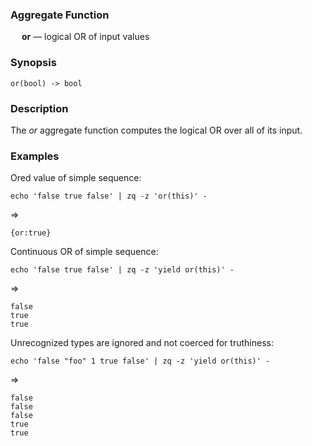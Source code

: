 ### Aggregate Function

&emsp; **or** &mdash; logical OR of input values

### Synopsis
```
or(bool) -> bool
```
### Description

The _or_ aggregate function computes the logical OR over all of its input.

### Examples

Ored value of simple sequence:
```mdtest-command
echo 'false true false' | zq -z 'or(this)' -
```
=>
```mdtest-output
{or:true}
```

Continuous OR of simple sequence:
```mdtest-command
echo 'false true false' | zq -z 'yield or(this)' -
```
=>
```mdtest-output
false
true
true
```
Unrecognized types are ignored and not coerced for truthiness:
```mdtest-command
echo 'false "foo" 1 true false' | zq -z 'yield or(this)' -
```
=>
```mdtest-output
false
false
false
true
true
```
